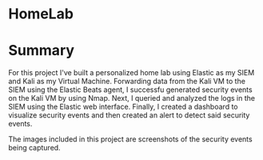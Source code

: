 # HomeLab
# Summary

For this project I've built a personalized home lab using Elastic as my SIEM and Kali as my Virtual Machine. Forwarding data from the Kali VM to the SIEM using the Elastic Beats agent, I successfu generated security events on the Kali VM by using Nmap. Next, I queried and analyzed the logs in the SIEM using the Elastic web interface. Finally, I created a dashboard to visualize security events and then created an alert to detect said security events.

The images included in this project are screenshots of the security events being captured.
